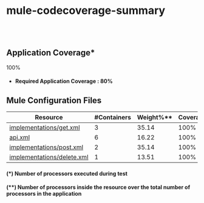 # mule-codecoverage-summary

<br>
<br>

<div class="col-md-8 col-md-offset-2">
    <h2 class="text-bold">Application Coverage*</h2>
    <div class="progress">
        <span>100%</span>
        <div class="progress-bar progress-bar-success" role="progressbar" aria-valuenow="100" aria-valuemin="0"
             aria-valuemax="100" style="width: 100%;">
        </div>
    </div>
    <ul class="list-unstyled">
        <li>
            <h4><b>Required Application Coverage :</b>
            80%
            </h4>
        </li>
    </ul>
    <h2 class="text-bold">Mule Configuration Files</h2>
    <table id="resources_table" class="table table-featured table-hover sortable">
        <thead>
        <tr>
            <th colspan="2" data-tsorter="link">Resource</th>
            <th data-tsorter="numeric">#Containers</th>
            <th data-tsorter="numeric">Weight%**</th>
            <th data-tsorter="coverage">Coverage*</th>
        </tr>
        </thead>
        <tbody id="table-body">
        <tr>
            <td colspan="2"><a href=implementations/get-report.html>implementations/get.xml</a></td>
            <td>3</td>
            <td>35.14</td>
            <td>
                    <div class="progress">
                        <span>100%</span>
                        <div class="progress-bar progress-bar-success" role="progressbar" aria-valuenow="100"
                             aria-valuemin="0" aria-valuemax="100" style="width: 100%;">
                        </div>
                    </div>
            </td>
        </tr>
        <tr>
            <td colspan="2"><a href=api-report.html>api.xml</a></td>
            <td>6</td>
            <td>16.22</td>
            <td>
                    <div class="progress">
                        <span>100%</span>
                        <div class="progress-bar progress-bar-success" role="progressbar" aria-valuenow="100"
                             aria-valuemin="0" aria-valuemax="100" style="width: 100%;">
                        </div>
                    </div>
            </td>
        </tr>
        <tr>
            <td colspan="2"><a href=implementations/post-report.html>implementations/post.xml</a></td>
            <td>2</td>
            <td>35.14</td>
            <td>
                    <div class="progress">
                        <span>100%</span>
                        <div class="progress-bar progress-bar-success" role="progressbar" aria-valuenow="100"
                             aria-valuemin="0" aria-valuemax="100" style="width: 100%;">
                        </div>
                    </div>
            </td>
        </tr>
        <tr>
            <td colspan="2"><a href=implementations/delete-report.html>implementations/delete.xml</a></td>
            <td>1</td>
            <td>13.51</td>
            <td>
                    <div class="progress">
                        <span>100%</span>
                        <div class="progress-bar progress-bar-success" role="progressbar" aria-valuenow="100"
                             aria-valuemin="0" aria-valuemax="100" style="width: 100%;">
                        </div>
                    </div>
            </td>
        </tr>
        </tbody>
    </table>
    <h4>(*) Number of processors executed during test</h4>
    <h4>(**) Number of processors inside the resource over the total number of processors in the application</h4>
</div>

